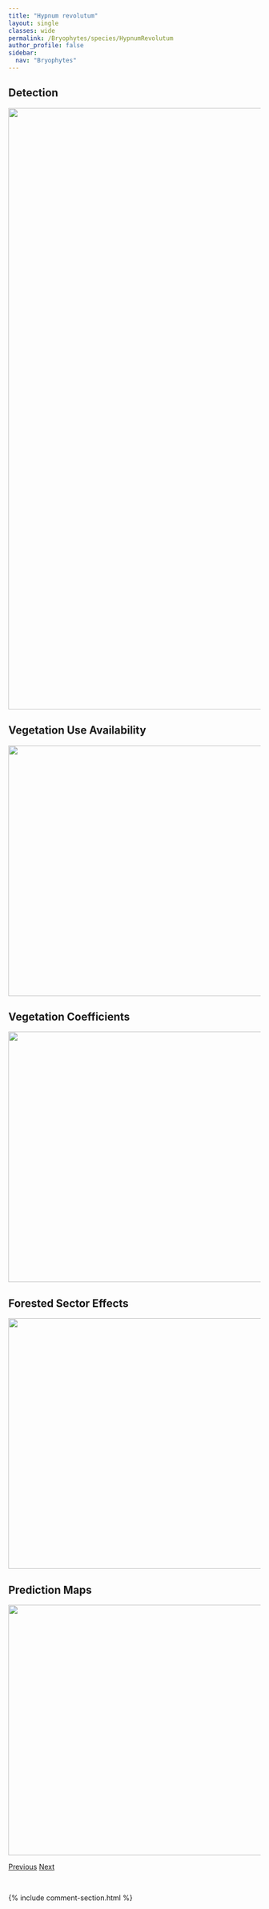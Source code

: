 ```yaml
---
title: "Hypnum revolutum"
layout: single
classes: wide
permalink: /Bryophytes/species/HypnumRevolutum
author_profile: false
sidebar:
  nav: "Bryophytes"
---
```


<h2>Detection</h2>

<a href="https://drive.google.com/uc?export=view&id=1wvEd_50C7jLJAmWHfkZEh_QKD_pvzz_W">
<img src="https://drive.google.com/uc?export=view&id=1wvEd_50C7jLJAmWHfkZEh_QKD_pvzz_W" height = "1200" width = "800">
</a>


<h2>Vegetation Use Availability</h2>

<a href="https://drive.google.com/uc?export=view&id=1d482Y4juCyZXhE0J_2ccxXao-dgp8FR7">
<img src="https://drive.google.com/uc?export=view&id=1d482Y4juCyZXhE0J_2ccxXao-dgp8FR7" height = "500" width = "1000">
</a>


<h2>Vegetation Coefficients</h2>

<a href="https://drive.google.com/uc?export=view&id=1JBzT9dXnhSRSdBAMKa-4Eq8BydsgUk0q">
<img src="https://drive.google.com/uc?export=view&id=1JBzT9dXnhSRSdBAMKa-4Eq8BydsgUk0q" height = "500" width = "1000">
</a>


<h2>Forested Sector Effects</h2>

<a href="https://drive.google.com/uc?export=view&id=1ZyqzOrue1OS7FkEA6BYvdJ493yo01DL_">
<img src="https://drive.google.com/uc?export=view&id=1ZyqzOrue1OS7FkEA6BYvdJ493yo01DL_" height = "500" width = "1000">
</a>


<h2>Prediction Maps</h2>

<a href="https://drive.google.com/uc?export=view&id=1iTQXkbBI-LmawOYD96iOSMs6K36t1Vja">
<img src="https://drive.google.com/uc?export=view&id=1iTQXkbBI-LmawOYD96iOSMs6K36t1Vja" height = "500" width = "1000">
</a>


<a href="/DevelopmentWebsite/Bryophytes/species/HypnumRecurvatum" class="pagination--pager" title="Hypnum recurvatum">Previous</a> <a href="/DevelopmentWebsite/Bryophytes/species/HypnumVaucheri" class="pagination--pager" title="Hypnum vaucheri">Next</a>

<p>&nbsp;</p>

{% include comment-section.html %}
